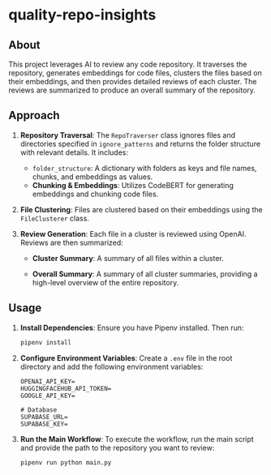 # quality-repo-insights

## About

This project leverages AI to review any code repository. It traverses the repository, generates embeddings for code files, clusters the files based on their embeddings, and then provides detailed reviews of each cluster. The reviews are summarized to produce an overall summary of the repository.

## Approach

1. **Repository Traversal**: The `RepoTraverser` class ignores files and directories specified in `ignore_patterns` and returns the folder structure with relevant details. It includes:
   - `folder_structure`: A dictionary with folders as keys and file names, chunks, and embeddings as values.
   - **Chunking & Embeddings**: Utilizes CodeBERT for generating embeddings and chunking code files.


2. **File Clustering**: Files are clustered based on their embeddings using the `FileClusterer` class.


3. **Review Generation**: Each file in a cluster is reviewed using OpenAI. Reviews are then summarized:
   - **Cluster Summary**: A summary of all files within a cluster.
   
   - **Overall Summary**: A summary of all cluster summaries, providing a high-level overview of the entire repository.

## Usage

1. **Install Dependencies**: Ensure you have Pipenv installed. Then run:
    ```bash
    pipenv install
    ```

2. **Configure Environment Variables**: Create a `.env` file in the root directory and add the following environment variables:
    ```env
    OPENAI_API_KEY=
    HUGGINGFACEHUB_API_TOKEN=
    GOOGLE_API_KEY=
    
    # Database
    SUPABASE_URL=
    SUPABASE_KEY=
    ```

3. **Run the Main Workflow**: To execute the workflow, run the main script and provide the path to the repository you want to review:
    ```bash
    pipenv run python main.py
    ```
